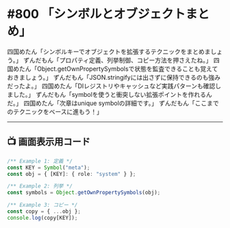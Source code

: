 # #800 「シンボルとオブジェクトまとめ」

四国めたん「シンボルキーでオブジェクトを拡張するテクニックをまとめましょう。」
ずんだもん「プロパティ定義、列挙制御、コピー方法を押さえたね。」
四国めたん「Object.getOwnPropertySymbolsで状態を監査できることも覚えておきましょう。」
ずんだもん「JSON.stringifyには出さずに保持できるのも強みだったよ。」
四国めたん「DIレジストリやキャッシュなど実践パターンも確認しました。」
ずんだもん「symbolを使うと衝突しない拡張ポイントを作れるんだ。」
四国めたん「次章はunique symbolの詳細です。」
ずんだもん「ここまでのテクニックをベースに進もう！」

---

## 📺 画面表示用コード

```typescript
/** Example 1: 定義 */
const KEY = Symbol("meta");
const obj = { [KEY]: { role: "system" } };

/** Example 2: 列挙 */
const symbols = Object.getOwnPropertySymbols(obj);

/** Example 3: コピー */
const copy = { ...obj };
console.log(copy[KEY]);
```
